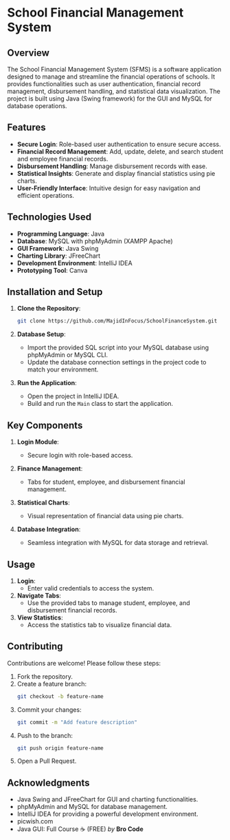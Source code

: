 # School Financial Management System

## Overview
The School Financial Management System (SFMS) is a software application designed to manage and streamline the financial operations of schools. It provides functionalities such as user authentication, financial record management, disbursement handling, and statistical data visualization. The project is built using Java (Swing framework) for the GUI and MySQL for database operations.

## Features
- **Secure Login**: Role-based user authentication to ensure secure access.
- **Financial Record Management**: Add, update, delete, and search student and employee financial records.
- **Disbursement Handling**: Manage disbursement records with ease.
- **Statistical Insights**: Generate and display financial statistics using pie charts.
- **User-Friendly Interface**: Intuitive design for easy navigation and efficient operations.

## Technologies Used
- **Programming Language**: Java
- **Database**: MySQL with phpMyAdmin (XAMPP Apache)
- **GUI Framework**: Java Swing
- **Charting Library**: JFreeChart
- **Development Environment**: IntelliJ IDEA
- **Prototyping Tool**: Canva

## Installation and Setup
1. **Clone the Repository**:
   ```bash
   git clone https://github.com/MajidInFocus/SchoolFinanceSystem.git
   ```
2. **Database Setup**:
   - Import the provided SQL script into your MySQL database using phpMyAdmin or MySQL CLI.
   - Update the database connection settings in the project code to match your environment.

3. **Run the Application**:
   - Open the project in IntelliJ IDEA.
   - Build and run the `Main` class to start the application.

## Key Components
1. **Login Module**:
   - Secure login with role-based access.

2. **Finance Management**:
   - Tabs for student, employee, and disbursement financial management.

3. **Statistical Charts**:
   - Visual representation of financial data using pie charts.

4. **Database Integration**:
   - Seamless integration with MySQL for data storage and retrieval.

## Usage
1. **Login**:
   - Enter valid credentials to access the system.
2. **Navigate Tabs**:
   - Use the provided tabs to manage student, employee, and disbursement financial records.
3. **View Statistics**:
   - Access the statistics tab to visualize financial data.

## Contributing
Contributions are welcome! Please follow these steps:
1. Fork the repository.
2. Create a feature branch:
   ```bash
   git checkout -b feature-name
   ```
3. Commit your changes:
   ```bash
   git commit -m "Add feature description"
   ```
4. Push to the branch:
   ```bash
   git push origin feature-name
   ```
5. Open a Pull Request.


## Acknowledgments
- Java Swing and JFreeChart for GUI and charting functionalities.
- phpMyAdmin and MySQL for database management.
- IntelliJ IDEA for providing a powerful development environment.
- picwish.com
- Java GUI: Full Course ☕ (FREE) <em>by</em> <b>Bro Code</b>

